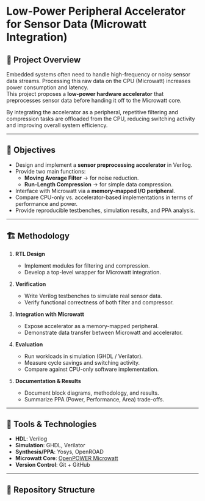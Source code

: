 # Low-Power Peripheral Accelerator for Sensor Data (Microwatt Integration)

## 📌 Project Overview
Embedded systems often need to handle high-frequency or noisy sensor data streams. Processing this raw data on the CPU (Microwatt) increases power consumption and latency.  
This project proposes a **low-power hardware accelerator** that preprocesses sensor data before handing it off to the Microwatt core.  

By integrating the accelerator as a peripheral, repetitive filtering and compression tasks are offloaded from the CPU, reducing switching activity and improving overall system efficiency.

---

## 🎯 Objectives
- Design and implement a **sensor preprocessing accelerator** in Verilog.  
- Provide two main functions:  
  - **Moving Average Filter** → for noise reduction.  
  - **Run-Length Compression** → for simple data compression.  
- Interface with Microwatt via a **memory-mapped I/O peripheral**.  
- Compare CPU-only vs. accelerator-based implementations in terms of performance and power.  
- Provide reproducible testbenches, simulation results, and PPA analysis.  

---

## 🏗️ Methodology
1. **RTL Design**  
   - Implement modules for filtering and compression.  
   - Develop a top-level wrapper for Microwatt integration.  

2. **Verification**  
   - Write Verilog testbenches to simulate real sensor data.  
   - Verify functional correctness of both filter and compressor.  

3. **Integration with Microwatt**  
   - Expose accelerator as a memory-mapped peripheral.  
   - Demonstrate data transfer between Microwatt and accelerator.  

4. **Evaluation**  
   - Run workloads in simulation (GHDL / Verilator).  
   - Measure cycle savings and switching activity.  
   - Compare against CPU-only software implementation.  

5. **Documentation & Results**  
   - Document block diagrams, methodology, and results.  
   - Summarize PPA (Power, Performance, Area) trade-offs.  

---

## 🔧 Tools & Technologies
- **HDL**: Verilog  
- **Simulation**: GHDL, Verilator  
- **Synthesis/PPA**: Yosys, OpenROAD  
- **Microwatt Core**: [OpenPOWER Microwatt](https://github.com/antonblanchard/microwatt)  
- **Version Control**: Git + GitHub  

---

## 📂 Repository Structure
